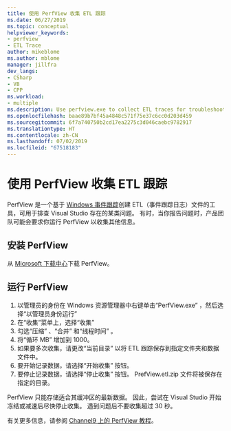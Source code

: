 ```yaml
---
title: 使用 PerfView 收集 ETL 跟踪
ms.date: 06/27/2019
ms.topic: conceptual
helpviewer_keywords:
- perfview
- ETL Trace
author: mikeblome
ms.author: mblome
manager: jillfra
dev_langs:
- CSharp
- VB
- CPP
ms.workload:
- multiple
ms.description: Use perfview.exe to collect ETL traces for troubleshooting issues with Visual Studio
ms.openlocfilehash: baae89b7bf45a4848c571f75e37c6cc0d203d459
ms.sourcegitcommit: 6f7a740750b2cd17ea2275c3d046caebc9782917
ms.translationtype: HT
ms.contentlocale: zh-CN
ms.lasthandoff: 07/02/2019
ms.locfileid: "67518183"
---
```

# <a name="collect-an-etl-trace-with-perfview"></a>使用 PerfView 收集 ETL 跟踪

PerfView 是一个基于 [Windows 事件跟踪](/windows/desktop/ETW/event-tracing-portal)创建 ETL（事件跟踪日志）文件的工具，可用于排查 Visual Studio 存在的某类问题。 有时，当你报告问题时，产品团队可能会要求你运行 PerfView 以收集其他信息。

## <a name="install-perfview"></a>安装 PerfView

从 [Microsoft 下载中心](http://www.microsoft.com/download/details.aspx?id=28567)下载 PerfView。

## <a name="run-perfview"></a>运行 PerfView

1. 以管理员的身份在 Windows 资源管理器中右键单击“PerfView.exe”  ，然后选择“以管理员身份运行” 
1. 在“收集”菜单上，选择“收集” 
1. 勾选“压缩”  、“合并”  和“线程时间”  。
1. 将“循环 MB”  增加到 1000。
1. 如果要多次收集，请更改“当前目录”  以将 ETL 跟踪保存到指定文件夹和数据文件中。
1. 要开始记录数据，请选择“开始收集”  按钮。
1. 要停止记录数据，请选择“停止收集”  按钮。 PrefView.etl.zip 文件将被保存在指定的目录。

PerfView 只能存储适合其缓冲区的最新数据。 因此，尝试在 Visual Studio 开始冻结或减速后尽快停止收集。 遇到问题后不要收集超过 30 秒。

有关更多信息，请参阅 [Channel9 上的 PerfView 教程](http://channel9.msdn.com/Series/PerfView-Tutorial/PerfView-Tutorial-1-Collecting-data-with-the-Run-command)。
